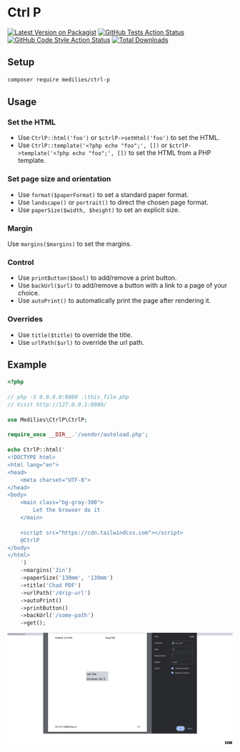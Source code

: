 # Ctrl P

[![Latest Version on Packagist](https://img.shields.io/packagist/v/medilies/ctrl-p.svg?style=flat-square)](https://packagist.org/packages/medilies/ctrl-p)
[![GitHub Tests Action Status](https://img.shields.io/github/actions/workflow/status/medilies/ctrl-p/run-tests.yml?branch=main&label=tests&style=flat-square)](https://github.com/medilies/ctrl-p/actions?query=workflow%3Arun-tests+branch%3Amain)
[![GitHub Code Style Action Status](https://img.shields.io/github/actions/workflow/status/medilies/ctrl-p/fix-php-code-style-issues.yml?branch=main&label=code%20style&style=flat-square)](https://github.com/medilies/ctrl-p/actions?query=workflow%3A"Fix+PHP+code+style+issues"+branch%3Amain)
[![Total Downloads](https://img.shields.io/packagist/dt/medilies/ctrl-p.svg?style=flat-square)](https://packagist.org/packages/medilies/ctrl-p)

## Setup

```bash
composer require medilies/ctrl-p
```

## Usage

### Set the HTML

- Use `CtrlP::html('foo')` or `$ctrlP->setHtml('foo')` to set the HTML.
- Use `CtrlP::template('<?php echo "foo";', [])` or `$ctrlP->template('<?php echo "foo";', [])` to set the HTML from a PHP template.

### Set page size and orientation

- Use `format($paperFormat)` to set a standard paper format.
- Use `landscape()` or `portrait()` to direct the chosen page format.
- Use `paperSize($width, $height)` to set an explicit size.

### Margin

Use `margins($margins)` to set the margins.

### Control

- Use `printButton($bool)` to add/remove a print button.
- Use `backUrl($url)` to add/remove a button with a link to a page of your choice.
- Use `autoPrint()` to automatically print the page after rendering it.

### Overrides

- Use `title($title)` to override the title.
- Use `urlPath($url)` to override the url path.

## Example

```php
<?php

// php -S 0.0.0.0:8080 .\this_file.php
// Visit http://127.0.0.1:8080/

use Medilies\CtrlP\CtrlP;

require_once __DIR__.'/vendor/autoload.php';

echo CtrlP::html('
<!DOCTYPE html>
<html lang="en">
<head>
    <meta charset="UTF-8">
</head>
<body>
    <main class="bg-gray-300">
        Let the browser do it
    </main>

    <script src="https://cdn.tailwindcss.com"></script>
    @CtrlP
</body>
</html>
    ')
    ->margins('2in')
    ->paperSize('130mm', '130mm')
    ->title('Chad PDF')
    ->urlPath('/drip-url')
    ->autoPrint()
    ->printButton()
    ->backUrl('/some-path')
    ->get();
```

![screenshot](./screenshot.png)

